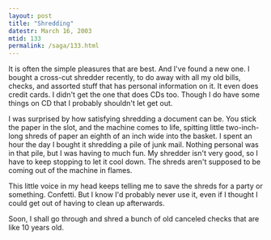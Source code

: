 ```yaml
---
layout: post
title: "Shredding"
datestr: March 16, 2003
mtid: 133
permalink: /saga/133.html
---
```


It is often the simple pleasures that are best.  And I've found a new one.  I bought a cross-cut shredder recently, to do away with all my old bills, checks, and assorted stuff that has personal information on it.  It even does credit cards.  I didn't get the one that does CDs too.  Though I do have some things on CD that I probably shouldn't let get out.

I was surprised by how satisfying shredding a document can be.  You stick the paper in the slot, and the machine comes to life, spitting little two-inch-long shreds of paper an eighth of an inch wide into the basket.  I spent an hour the day I bought it shredding a pile of junk mail.  Nothing personal was in that pile, but I was having to much fun.  My shredder isn't very good, so I have to keep stopping to let it cool down.  The shreds aren't supposed to be coming out of the machine in flames.

This little voice in my head keeps telling me to save the shreds for a party or something.  Confetti.  But I know I'd probably never use it, even if I thought I could get out of having to clean up afterwards.

Soon, I shall go through and shred a bunch of old canceled checks that are like 10 years old.

